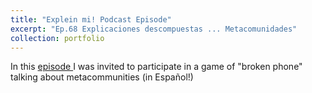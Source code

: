 ```yaml
---
title: "Explein mi! Podcast Episode"
excerpt: "Ep.68 Explicaciones descompuestas ... Metacomunidades"
collection: portfolio
---
```


In this <a href='https://open.spotify.com/episode/4mN9GLr7n66BQxJKVpERpj?si=7QRyYb3TSzmxCDLvvJGRsA'> episode </a> I was invited to participate in a game of "broken phone" talking about metacommunities (in Español!)